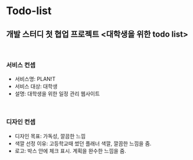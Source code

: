 # Todo-list


<h2>개발 스터디 첫 협업 프로젝트 <대학생을 위한 todo list></h2>

<br>
<h3>서비스 컨셉</h3>

- 서비스명: PLAN!T <br>
- 서비스 대상: 대학생 <br>
- 설명: 대학생을 위한 일정 관리 웹사이트


<br>
<h3>디자인 컨셉</h3>

- 디자인 목표: 가독성, 깔끔한 느낌 <br>
- 색깔 선정 이유: 고등학교때 썼던 플래너 색깔, 깔끔한 느낌을 줌. <br>
- 로고: 박스 안에 체크 표시. 계획을 완수한 느낌을 줌.
